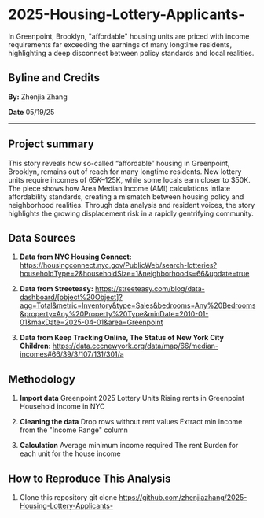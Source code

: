# 2025-Housing-Lottery-Applicants-

In Greenpoint, Brooklyn, "affordable" housing units are priced with income requirements far exceeding the earnings of many longtime residents, highlighting a deep disconnect between policy standards and local realities.


## Byline and Credits

**By:** Zhenjia Zhang

**Date** 05/19/25

----


## Project summary


This story reveals how so-called “affordable” housing in Greenpoint, Brooklyn, remains out of reach for many longtime residents. New lottery units require incomes of $65K–$125K, while some locals earn closer to $50K. The piece shows how Area Median Income (AMI) calculations inflate affordability standards, creating a mismatch between housing policy and neighborhood realities. Through data analysis and resident voices, the story highlights the growing displacement risk in a rapidly gentrifying community.


## Data Sources

1. **Data from NYC Housing Connect:** https://housingconnect.nyc.gov/PublicWeb/search-lotteries?householdType=2&householdSize=1&neighborhoods=66&update=true

3. **Data from Streeteasy:** https://streeteasy.com/blog/data-dashboard/[object%20Object]?agg=Total&metric=Inventory&type=Sales&bedrooms=Any%20Bedrooms&property=Any%20Property%20Type&minDate=2010-01-01&maxDate=2025-04-01&area=Greenpoint

4. **Data from Keep Tracking Online, The Status of New York City Children:** https://data.cccnewyork.org/data/map/66/median-incomes#66/39/3/107/131/301/a

## Methodology

1. **Import data**
     Greenpoint 2025 Lottery Units
     Rising rents in Greenpoint
     Household income in NYC

2. **Cleaning the data**
     Drop rows without rent values
     Extract min income from the "Income Range" column

3. **Calculation**
     Average minimum income required
     The rent Burden for each unit for the house income

## How to Reproduce This Analysis

1. Clone this repository
   git clone https://github.com/zhenjiazhang/2025-Housing-Lottery-Applicants-


   